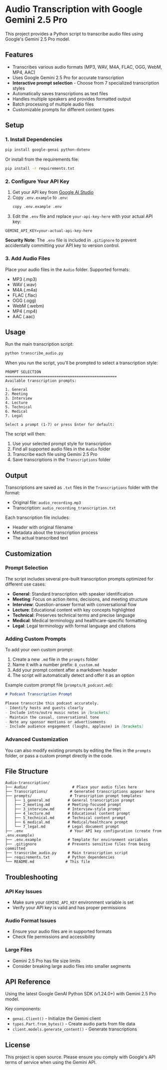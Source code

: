 # Audio Transcription with Google Gemini 2.5 Pro

This project provides a Python script to transcribe audio files using Google's Gemini 2.5 Pro model.

## Features

- Transcribes various audio formats (MP3, WAV, M4A, FLAC, OGG, WebM, MP4, AAC)
- Uses Google Gemini 2.5 Pro for accurate transcription
- **Interactive prompt selection** - Choose from 7 specialized transcription styles
- Automatically saves transcriptions as text files
- Handles multiple speakers and provides formatted output
- Batch processing of multiple audio files
- Customizable prompts for different content types

## Setup

### 1. Install Dependencies

```bash
pip install google-genai python-dotenv
```

Or install from the requirements file:

```bash
pip install -r requirements.txt
```

### 2. Configure Your API Key

1. Get your API key from [Google AI Studio](https://makersuite.google.com/app/apikey)
2. Copy `.env.example` to `.env`:
   ```bash
   copy .env.example .env
   ```
3. Edit the `.env` file and replace `your-api-key-here` with your actual API key:

```env
GEMINI_API_KEY=your-actual-api-key-here
```

**Security Note**: The `.env` file is included in `.gitignore` to prevent accidentally committing your API key to version control.

### 3. Add Audio Files

Place your audio files in the `Audio` folder. Supported formats:
- MP3 (.mp3)
- WAV (.wav)
- M4A (.m4a)
- FLAC (.flac)
- OGG (.ogg)
- WebM (.webm)
- MP4 (.mp4)
- AAC (.aac)

## Usage

Run the main transcription script:

```bash
python transcribe_audio.py
```

When you run the script, you'll be prompted to select a transcription style:

```
PROMPT SELECTION
==================================================
Available transcription prompts:

1. General
2. Meeting  
3. Interview
4. Lecture
5. Technical
6. Medical
7. Legal

Select a prompt (1-7) or press Enter for default:
```

The script will then:
1. Use your selected prompt style for transcription
2. Find all supported audio files in the `Audio` folder
3. Transcribe each file using Gemini 2.5 Pro
4. Save transcriptions in the `Transcriptions` folder

## Output

Transcriptions are saved as `.txt` files in the `Transcriptions` folder with the format:
- Original file: `audio_recording.mp3`
- Transcription: `audio_recording_transcription.txt`

Each transcription file includes:
- Header with original filename
- Metadata about the transcription process
- The actual transcribed text

## Customization

### Prompt Selection
The script includes several pre-built transcription prompts optimized for different use cases:

- **General**: Standard transcription with speaker identification
- **Meeting**: Focus on action items, decisions, and meeting structure  
- **Interview**: Question-answer format with conversational flow
- **Lecture**: Educational content with key concepts highlighted
- **Technical**: Preserves technical terms and precise language
- **Medical**: Medical terminology and healthcare-specific formatting
- **Legal**: Legal terminology with formal language and citations

### Adding Custom Prompts
To add your own custom prompt:

1. Create a new `.md` file in the `prompts` folder
2. Name it with a number prefix: `8_custom.md`
3. Add your prompt content after a markdown header
4. The script will automatically detect and offer it as an option

Example custom prompt file (`prompts/8_podcast.md`):
```markdown
# Podcast Transcription Prompt

Please transcribe this podcast accurately.
- Identify hosts and guests clearly
- Include intro/outro music notes in [brackets]
- Maintain the casual, conversational tone
- Note any sponsor mentions or advertisements
- Include audience engagement (laughs, applause) in [brackets]
```

### Advanced Customization
You can also modify existing prompts by editing the files in the `prompts` folder, or pass a custom prompt directly in the code.

## File Structure

```
Audio-transcription/
├── Audio/                    # Place your audio files here
├── Transcriptions/          # Generated transcriptions appear here
├── prompts/                 # Transcription prompt templates
│   ├── 1_general.md        # General transcription prompt
│   ├── 2_meeting.md        # Meeting-focused prompt
│   ├── 3_interview.md      # Interview-style prompt
│   ├── 4_lecture.md        # Educational content prompt
│   ├── 5_technical.md      # Technical content prompt
│   ├── 6_medical.md        # Medical/healthcare prompt
│   └── 7_legal.md          # Legal document prompt
├── .env                     # Your API key configuration (create from .env.example)
├── .env.example            # Template for environment variables
├── .gitignore              # Prevents sensitive files from being committed
├── transcribe_audio.py     # Main transcription script
├── requirements.txt        # Python dependencies
└── README.md              # This file
```

## Troubleshooting

### API Key Issues
- Make sure your `GEMINI_API_KEY` environment variable is set
- Verify your API key is valid and has proper permissions

### Audio Format Issues
- Ensure your audio files are in supported formats
- Check file permissions and accessibility

### Large Files
- Gemini 2.5 Pro has file size limits
- Consider breaking large audio files into smaller segments

## API Reference

Using the latest Google GenAI Python SDK (v1.24.0+) with Gemini 2.5 Pro model.

Key components:
- `genai.Client()` - Initialize the Gemini client
- `types.Part.from_bytes()` - Create audio parts from file data
- `client.models.generate_content()` - Generate transcriptions

## License

This project is open source. Please ensure you comply with Google's API terms of service when using the Gemini API.
